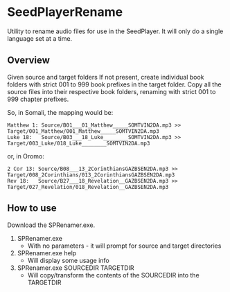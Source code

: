# SeedPlayerRename

Utility to rename audio files for use in the SeedPlayer. It will only do a single language set at a time.

## Overview

Given source and target folders
If not present, create individual book folders with strict 001 to 999 book prefixes in the target folder. 
Copy all the source files into their respective book folders, renaming with strict 001 to 999 chapter prefixes.

So, in Somali, the mapping would be:

```
Matthew 1: Source/B01___01_Matthew_____SOMTVIN2DA.mp3 >> Target/001_Matthew/001_Matthew_____SOMTVIN2DA.mp3
Luke 18:   Source/B03___18_Luke________SOMTVIN2DA.mp3 >> Target/003_Luke/018_Luke________SOMTVIN2DA.mp3
```

or, in Oromo:

```
2 Cor 13: Source/B08___13_2CorinthiansGAZBSEN2DA.mp3 >> Target/008_2Corinthians/013_2CorinthiansGAZBSEN2DA.mp3
Rev 18:   Source/B27___18_Revelation__GAZBSEN2DA.mp3 >> Target/027_Revelation/018_Revelation__GAZBSEN2DA.mp3
```

## How to use

Download the SPRenamer.exe.

1. SPRenamer.exe 
	- With no parameters - it will prompt for source and target directories
2. SPRenamer.exe help
	- Will display some usage info
3. SPRenamer.exe SOURCEDIR TARGETDIR
	- Will copy/transform the contents of the SOURCEDIR into the TARGETDIR
	
